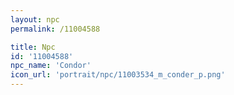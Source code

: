 ```yaml
---
layout: npc
permalink: /11004588

title: Npc
id: '11004588'
npc_name: 'Condor'
icon_url: 'portrait/npc/11003534_m_conder_p.png'
---
```

